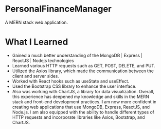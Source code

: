 # PersonalFinanceManager

A MERN stack web application.

# What I Learned
* Gained a much better understanding of the MongoDB | Express | ReactJS | Nodejs technologies
* Learned various HTTP requests such as GET, POST, DELETE, and PUT. 
* Utilized the Axios library, which made the communication between the client and server sides.
* Worked with React hooks such as useState and useEffect.
* Used the Bootstrap CSS library to enhance the user interface.
* Also was working with ChartJS, a library for data visualization.
 Overall, this experience has deepened my knowledge and skills in the MERN stack and front-end development practices. 
 I am now more confident in creating web applications that use MongoDB, Express, ReactJS, and Node.js.
 I am also equipped with the ability to handle different types of HTTP requests and incorporate libraries like Axios, Bootstrap, and ChartJS.
